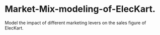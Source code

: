 # Market-Mix-modeling-of-ElecKart.
Model the impact of different marketing levers on the sales figure of ElecKart.
